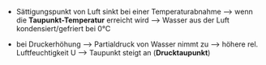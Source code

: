 - Sättigungspunkt von Luft sinkt bei einer Temperaturabnahme 
--> wenn die **Taupunkt-Temperatur** erreicht wird --> Wasser aus der Luft kondensiert/gefriert bei 0°C

- bei Druckerhöhung --> Partialdruck von Wasser nimmt zu --> höhere rel. Luftfeuchtigkeit U --> Taupunkt steigt an (**Drucktaupunkt**)
